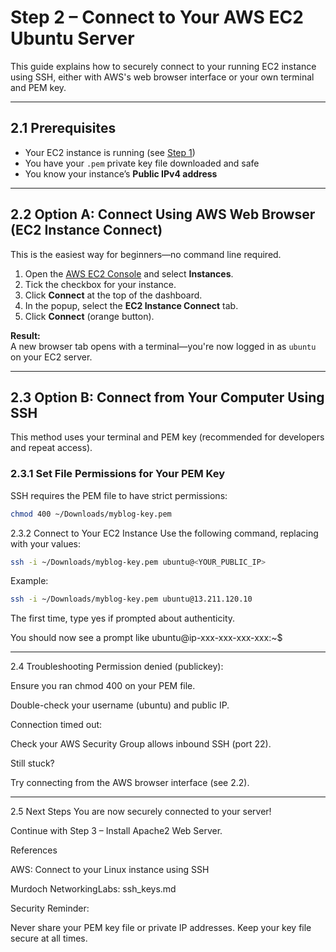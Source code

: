 # Step 2 – Connect to Your AWS EC2 Ubuntu Server

This guide explains how to securely connect to your running EC2 instance using SSH, either with AWS's web browser interface or your own terminal and PEM key.

---

## 2.1 Prerequisites

- Your EC2 instance is running (see [Step 1](./Step-1-Create-AWS-EC2-Instance.md))
- You have your `.pem` private key file downloaded and safe
- You know your instance’s **Public IPv4 address**

---

## 2.2 Option A: Connect Using AWS Web Browser (EC2 Instance Connect)

This is the easiest way for beginners—no command line required.

1. Open the [AWS EC2 Console](https://console.aws.amazon.com/ec2) and select **Instances**.
2. Tick the checkbox for your instance.
3. Click **Connect** at the top of the dashboard.
4. In the popup, select the **EC2 Instance Connect** tab.
5. Click **Connect** (orange button).

**Result:**  
A new browser tab opens with a terminal—you're now logged in as `ubuntu` on your EC2 server.

---

## 2.3 Option B: Connect from Your Computer Using SSH

This method uses your terminal and PEM key (recommended for developers and repeat access).

### 2.3.1 Set File Permissions for Your PEM Key

SSH requires the PEM file to have strict permissions:

```bash
chmod 400 ~/Downloads/myblog-key.pem
```


2.3.2 Connect to Your EC2 Instance
Use the following command, replacing with your values:

```bash
ssh -i ~/Downloads/myblog-key.pem ubuntu@<YOUR_PUBLIC_IP>
```

Example:
```bash
ssh -i ~/Downloads/myblog-key.pem ubuntu@13.211.120.10
```

The first time, type yes if prompted about authenticity.

You should now see a prompt like ubuntu@ip-xxx-xxx-xxx-xxx:~$

---
2.4 Troubleshooting
Permission denied (publickey):

Ensure you ran chmod 400 on your PEM file.

Double-check your username (ubuntu) and public IP.

Connection timed out:

Check your AWS Security Group allows inbound SSH (port 22).

Still stuck?

Try connecting from the AWS browser interface (see 2.2).

---
2.5 Next Steps
You are now securely connected to your server!

Continue with Step 3 – Install Apache2 Web Server.

References

AWS: Connect to your Linux instance using SSH

Murdoch NetworkingLabs: ssh_keys.md

Security Reminder:

Never share your PEM key file or private IP addresses. Keep your key file secure at all times.
